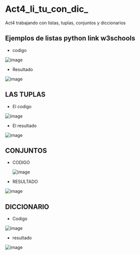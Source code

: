 # Act4_li_tu_con_dic_
Act4 trabajando con listas, tuplas, conjuntos y diccionarios 
## Ejemplos de listas python link w3schools
- codigo

![image](https://github.com/user-attachments/assets/dd79d700-0b65-484c-a9a1-57cf8d3a4e87)

- Resultado

![image](https://github.com/user-attachments/assets/51df8e6f-2047-4f96-866c-80e35f57ac82)

## LAS TUPLAS

- El codigo

![image](https://github.com/user-attachments/assets/6e61db0b-9ed1-4509-a449-2c5552b7977d)

- El resultado

![image](https://github.com/user-attachments/assets/22143cb8-aaa9-4e30-8b2c-b1aa20a14eb1)

## CONJUNTOS
- CODIGO

  ![image](https://github.com/user-attachments/assets/d5899174-b647-4b8c-a6e2-b117f413d3e5)

- RESULTADO

![image](https://github.com/user-attachments/assets/e58c4504-3bd2-4ba5-8462-fc6a3f3a9367)

## DICCIONARIO
- Codigo

![image](https://github.com/user-attachments/assets/6b1ddd4f-5fe8-4fc5-bee4-9a384bc89b54)

- resultado

![image](https://github.com/user-attachments/assets/aa155146-38ce-4c68-81ea-bc2b1ddcd228)


